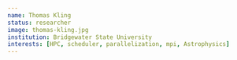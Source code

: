 ```yaml
---
name: Thomas Kling
status: researcher
image: thomas-kling.jpg
institution: Bridgewater State University
interests: [HPC, scheduler, parallelization, mpi, Astrophysics]
---
```


